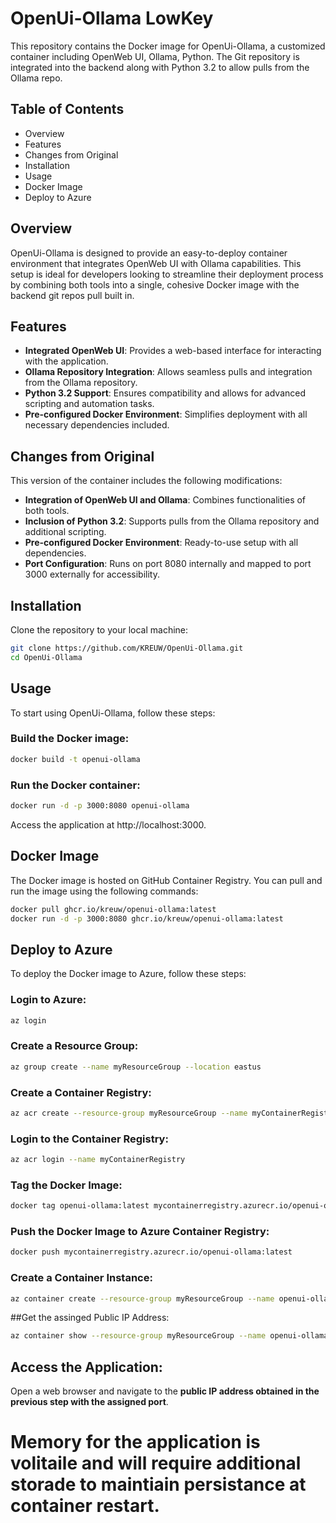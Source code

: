 # OpenUi-Ollama LowKey 

This repository contains the Docker image for OpenUi-Ollama, a customized container including OpenWeb UI, Ollama, Python. The Git repository is integrated into the backend along with Python 3.2 to allow pulls from the Ollama repo.

## Table of Contents
- Overview
- Features
- Changes from Original
- Installation
- Usage
- Docker Image
- Deploy to Azure

## Overview
OpenUi-Ollama is designed to provide an easy-to-deploy container environment that integrates OpenWeb UI with Ollama capabilities. This setup is ideal for developers looking to streamline their deployment process by combining both tools into a single, cohesive Docker image with the backend git repos pull built in.

## Features
- **Integrated OpenWeb UI**: Provides a web-based interface for interacting with the application.
- **Ollama Repository Integration**: Allows seamless pulls and integration from the Ollama repository.
- **Python 3.2 Support**: Ensures compatibility and allows for advanced scripting and automation tasks.
- **Pre-configured Docker Environment**: Simplifies deployment with all necessary dependencies included.

## Changes from Original
This version of the container includes the following modifications:
- **Integration of OpenWeb UI and Ollama**: Combines functionalities of both tools.
- **Inclusion of Python 3.2**: Supports pulls from the Ollama repository and additional scripting.
- **Pre-configured Docker Environment**: Ready-to-use setup with all dependencies.
- **Port Configuration**: Runs on port 8080 internally and mapped to port 3000 externally for accessibility.

## Installation
Clone the repository to your local machine:
```sh
git clone https://github.com/KREUW/OpenUi-Ollama.git
cd OpenUi-Ollama
```

## Usage
To start using OpenUi-Ollama, follow these steps:

### Build the Docker image:
```sh
docker build -t openui-ollama
```
### Run the Docker container:
```sh
docker run -d -p 3000:8080 openui-ollama
```
Access the application at http://localhost:3000.

## Docker Image
The Docker image is hosted on GitHub Container Registry. You can pull and run the image using the following commands:

```sh
docker pull ghcr.io/kreuw/openui-ollama:latest
docker run -d -p 3000:8080 ghcr.io/kreuw/openui-ollama:latest
```
## Deploy to Azure
To deploy the Docker image to Azure, follow these steps:

### Login to Azure:

```sh
az login
```
### Create a Resource Group:

```sh
az group create --name myResourceGroup --location eastus
```
### Create a Container Registry:

```sh
az acr create --resource-group myResourceGroup --name myContainerRegistry --sku Basic
```
### Login to the Container Registry:

```sh
az acr login --name myContainerRegistry
```
### Tag the Docker Image:

```sh
docker tag openui-ollama:latest mycontainerregistry.azurecr.io/openui-ollama:latest
```
### Push the Docker Image to Azure Container Registry:

```sh
docker push mycontainerregistry.azurecr.io/openui-ollama:latest
```
### Create a Container Instance:
```sh
az container create --resource-group myResourceGroup --name openui-ollama-container --image mycontainerregistry.azurecr.io/openui-ollama:latest --cpu 2 --memory 4 --registry-login-server mycontainerregistry.azurecr.io --registry-username <username> --registry-password <password> --ip-address public --ports 8080
```
##Get the assinged Public IP Address:

```sh
az container show --resource-group myResourceGroup --name openui-ollama-container --query ipAddress.ip --output tsv
```
## Access the Application:
Open a web browser and navigate to the **public IP address obtained in the previous step with the assigned port**.

# Memory for the application is volitaile and will require additional storade to maintiain persistance at container restart.
